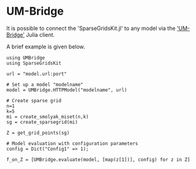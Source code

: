 # UM-Bridge
It is possible to connect the 'SparseGridsKit.jl' to any model via the ['UM-Bridge'](https://github.com/UM-Bridge/umbridge) Julia client.

A brief example is given below.

```
using UMBridge
using SparseGridsKit

url = "model.url:port"

# Set up a model "modelname"
model = UMBridge.HTTPModel("modelname", url)

# Create sparse grid
n=1
k=5
mi = create_smolyak_miset(n,k)
sg = create_sparsegrid(mi)

Z = get_grid_points(sg)

# Model evaluation with configuration parameters
config = Dict("Config1" => 1);

f_on_Z = [UMBridge.evaluate(model, [map(z[1])], config) for z in Z]
```